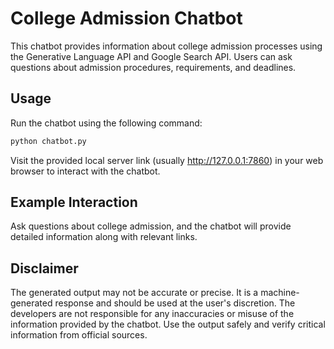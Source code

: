 # College Admission Chatbot

This chatbot provides information about college admission processes using the Generative Language API and Google Search API. Users can ask questions about admission procedures, requirements, and deadlines.

## Usage

Run the chatbot using the following command:

```bash
python chatbot.py
```

Visit the provided local server link (usually http://127.0.0.1:7860) in your web browser to interact with the chatbot.

## Example Interaction

Ask questions about college admission, and the chatbot will provide detailed information along with relevant links.

## Disclaimer
The generated output may not be accurate or precise. It is a machine-generated response and should be used at the user's discretion. The developers are not responsible for any inaccuracies or misuse of the information provided by the chatbot. Use the output safely and verify critical information from official sources.
